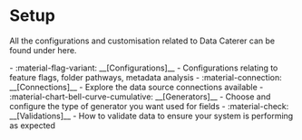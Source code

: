 # Setup

All the configurations and customisation related to Data Caterer can be found under here.

<div class="grid cards" markdown>
- :material-flag-variant: __[Configurations]__ - Configurations relating to feature flags, folder pathways, metadata analysis
- :material-connection: __[Connections]__ - Explore the data source connections available
- :material-chart-bell-curve-cumulative: __[Generators]__ - Choose and configure the type of generator you want used for fields
- :material-check: __[Validations]__ - How to validate data to ensure your system is performing as expected
</div>

  [Flags]: configuration.md
  [Connections]: connection/connection.md
  [Generators]: generator/generator.md
  [Validations]: validation/validation.md
